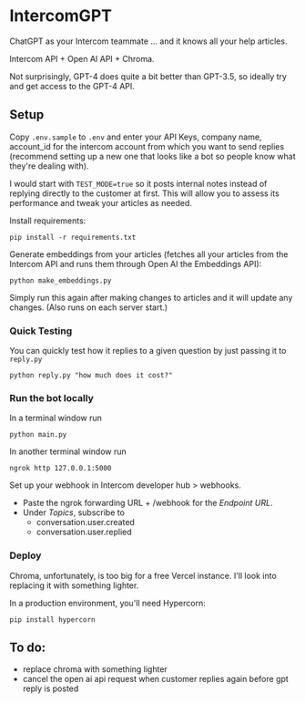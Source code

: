 # IntercomGPT

ChatGPT as your Intercom teammate ... and it knows all your help articles.

Intercom API + Open AI API + Chroma.

Not surprisingly, GPT-4 does quite a bit better than GPT-3.5, so ideally try and get access to the GPT-4 API.

## Setup

Copy `.env.sample` to `.env` and enter your API Keys, company name, account_id for the intercom account from which you want to send replies (recommend setting up a new one that looks like a bot so people know what they're dealing with).

I would start with `TEST_MODE=true` so it posts internal notes instead of replying directly to the customer at first. This will allow you to assess its performance and tweak your articles as needed.

Install requirements:

    pip install -r requirements.txt

Generate embeddings from your articles (fetches all your articles from the Intercom API and runs them through Open AI the Embeddings API):

    python make_embeddings.py

Simply run this again after making changes to articles and it will update any changes. (Also runs on each server start.)

### Quick Testing

You can quickly test how it replies to a given question by just passing it to `reply.py`

    python reply.py "how much does it cost?"

### Run the bot locally

In a terminal window run

    python main.py

In another terminal window run

    ngrok http 127.0.0.1:5000

Set up your webhook in Intercom developer hub > webhooks.

- Paste the ngrok forwarding URL + /webhook for the _Endpoint URL_.
- Under _Topics_, subscribe to
  - conversation.user.created
  - conversation.user.replied

### Deploy

Chroma, unfortunately, is too big for a free Vercel instance. I'll look into replacing it with something lighter.

In a production environment, you'll need Hypercorn:

    pip install hypercorn

## To do:

- replace chroma with something lighter
- cancel the open ai api request when customer replies again before gpt reply is posted
